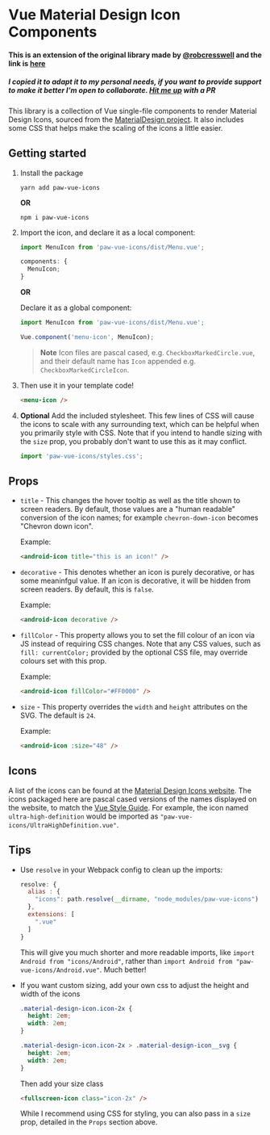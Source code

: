 # Vue Material Design Icon Components

#### This is an extension of the original library made by [@robcresswell](https://github.com/robcresswell) and the link is [here](https://github.com/robcresswell/vue-material-design-icons#readme)

##### I copied it to adapt it to my personal needs, if you want to provide support to make it better I'm open to collaborate. [Hit me up](https://github.com/PawFV/paw-vue-icons) with a PR

This library is a collection of Vue single-file components to render Material
Design Icons, sourced from the
[MaterialDesign project](https://github.com/Templarian/MaterialDesign 'MaterialDesign Github page').
It also includes some CSS that helps make the scaling of the icons a little
easier.

## Getting started

1. Install the package

   ```console
   yarn add paw-vue-icons
   ```

   **OR**

   ```console
   npm i paw-vue-icons
   ```

2. Import the icon, and declare it as a local component:

   ```javascript
   import MenuIcon from 'paw-vue-icons/dist/Menu.vue';

   components: {
     MenuIcon;
   }
   ```

   **OR**

   Declare it as a global component:

   ```javascript
   import MenuIcon from 'paw-vue-icons/dist/Menu.vue';

   Vue.component('menu-icon', MenuIcon);
   ```

   > **Note** Icon files are pascal cased, e.g. `CheckboxMarkedCircle.vue`, and
   > their default name has `Icon` appended e.g. `CheckboxMarkedCircleIcon`.

3. Then use it in your template code!

   ```html
   <menu-icon />
   ```

4. **Optional** Add the included stylesheet. This few lines of CSS will cause
   the icons to scale with any surrounding text, which can be helpful when you
   primarily style with CSS. Note that if you intend to handle sizing with the
   `size` prop, you probably don't want to use this as it may conflict.

   ```javascript
   import 'paw-vue-icons/styles.css';
   ```

## Props

- `title` - This changes the hover tooltip as well as the title shown to screen
  readers. By default, those values are a "human readable" conversion of the
  icon names; for example `chevron-down-icon` becomes "Chevron down icon".

  Example:

  ```html
  <android-icon title="this is an icon!" />
  ```

- `decorative` - This denotes whether an icon is purely decorative, or has some
  meaninfgul value. If an icon is decorative, it will be hidden from screen
  readers. By default, this is `false`.

  Example:

  ```html
  <android-icon decorative />
  ```

- `fillColor` - This property allows you to set the fill colour of an icon via
  JS instead of requiring CSS changes. Note that any CSS values, such as
  `fill: currentColor;` provided by the optional CSS file, may override colours
  set with this prop.

  Example:

  ```html
  <android-icon fillColor="#FF0000" />
  ```

- `size` - This property overrides the `width` and `height` attributes on the
  SVG. The default is `24`.

  Example:

  ```html
  <android-icon :size="48" />
  ```

## Icons

A list of the icons can be found at the
[Material Design Icons website](https://materialdesignicons.com/ 'Material Design Icons website'). The icons packaged here are pascal cased
versions of the names displayed on the website, to match the
[Vue Style Guide](https://vuejs.org/v2/style-guide/). For example, the icon
named `ultra-high-definition` would be imported as
`"paw-vue-icons/UltraHighDefinition.vue"`.

## Tips

- Use `resolve` in your Webpack config to clean up the imports:

  ```javascript
  resolve: {
    alias : {
      "icons": path.resolve(__dirname, "node_modules/paw-vue-icons")
    },
    extensions: [
      ".vue"
    ]
  }
  ```

  This will give you much shorter and more readable imports, like
  `import Android from "icons/Android"`, rather than
  `import Android from "paw-vue-icons/Android.vue"`. Much better!

- If you want custom sizing, add your own css to adjust the height and width of the icons

  ```css
  .material-design-icon.icon-2x {
    height: 2em;
    width: 2em;
  }

  .material-design-icon.icon-2x > .material-design-icon__svg {
    height: 2em;
    width: 2em;
  }
  ```

  Then add your size class

  ```html
  <fullscreen-icon class="icon-2x" />
  ```

  While I recommend using CSS for styling, you can also pass in a `size` prop,
  detailed in the `Props` section above.
